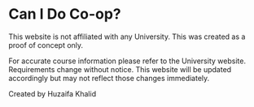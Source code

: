 # Can I Do Co-op?

 This website is not affiliated with any University. This was created as a proof of concept only.
      
 For accurate course information please refer to the University website. Requirements change without notice. This website will be updated accordingly but may not reflect those changes immediately.
      
 Created by Huzaifa Khalid
